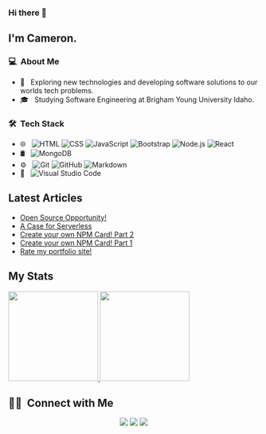 ### Hi there 👋

## I'm Cameron.

### 💻 &nbsp;About Me 

- 🤔 &nbsp; Exploring new technologies and developing software solutions to our worlds tech problems.
- 🎓 &nbsp; Studying Software Engineering at Brigham Young University Idaho.


### 🛠 &nbsp;Tech Stack

- 🌐 &nbsp;
  ![HTML](https://img.shields.io/badge/-HTML-333333?style=flat&logo=HTML5)
  ![CSS](https://img.shields.io/badge/-CSS-333333?style=flat&logo=CSS3&logoColor=1572B6)
  ![JavaScript](https://img.shields.io/badge/-JavaScript-333333?style=flat&logo=javascript)
  ![Bootstrap](https://img.shields.io/badge/-Bootstrap-333333?style=flat&logo=bootstrap&logoColor=563D7C)
  ![Node.js](https://img.shields.io/badge/-Node.js-333333?style=flat&logo=node.js)
  ![React](https://img.shields.io/badge/-React-333333?style=flat&logo=react)
- 🛢 &nbsp;
  ![MongoDB](https://img.shields.io/badge/-MongoDB-333333?style=flat&logo=mongodb)
- ⚙️ &nbsp;
  ![Git](https://img.shields.io/badge/-Git-333333?style=flat&logo=git)
  ![GitHub](https://img.shields.io/badge/-GitHub-333333?style=flat&logo=github)
  ![Markdown](https://img.shields.io/badge/-Markdown-333333?style=flat&logo=markdown)
- 🔧 &nbsp;
  ![Visual Studio Code](https://img.shields.io/badge/-Visual%20Studio%20Code-333333?style=flat&logo=visual-studio-code&logoColor=007ACC)


## Latest Articles
<!-- BLOG-POST-LIST:START -->
- [Open Source Opportunity!](https://dev.to/cdthomp1/open-source-opportunity-16ol)
- [A Case for Serverless](https://dev.to/cdthomp1/a-case-for-serverless-5da7)
- [Create your own NPM Card! Part 2](https://dev.to/cdthomp1/create-your-own-npm-card-part-2-3651)
- [Create your own NPM Card! Part 1](https://dev.to/cdthomp1/create-your-own-npm-card-ejp)
- [Rate my portfolio site!](https://dev.to/cdthomp1/rate-my-portfolio-site-dbn)
<!-- BLOG-POST-LIST:END -->

## My Stats
<p>
<a href="https://github.com/AVS1508">
  <img height="180em" src="https://github-readme-stats.vercel.app/api?username=cdthomp1&show_icons=true&theme=radical" />
  <img height="180em" src="https://github-readme-stats-eight-theta.vercel.app/api/top-langs/?username=cdthomp1&theme=radical&layout=compact&exclude_lang=java+r" />
</a>
</p>


##  🤝🏻 &nbsp;Connect with Me

<p align="center">
<a href="https://cameronthompson.io"><img src="https://img.shields.io/badge/-cameronthompson.io-3423A6?style=flat-square&logo=Google-Chrome&logoColor=white"/></a>
<a href="https://www.linkedin.com/in/cameron-thompson96"><img src="https://img.shields.io/badge/-Cameron%20Thompson-0077B5?style=flat-square&logo=Linkedin&logoColor=white"/></a>
<a href="mailto:camthomp96@gamil.com"><img src="https://img.shields.io/badge/-camthomp96@gamil.com-D14836?style=flat-square&logo=Gmail&logoColor=white"/></a>

<!--
**cdthomp1/cdthomp1** is a ✨ _special_ ✨ repository because its `README.md` (this file) appears on your GitHub profile.


